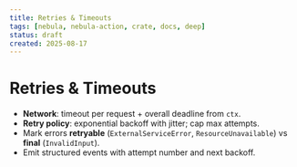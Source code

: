 ```yaml
---
title: Retries & Timeouts
tags: [nebula, nebula-action, crate, docs, deep]
status: draft
created: 2025-08-17
---
```


# Retries & Timeouts

- **Network**: timeout per request + overall deadline from `ctx`.
- **Retry policy**: exponential backoff with jitter; cap max attempts.
- Mark errors **retryable** (`ExternalServiceError`, `ResourceUnavailable`) vs **final** (`InvalidInput`).
- Emit structured events with attempt number and next backoff.
